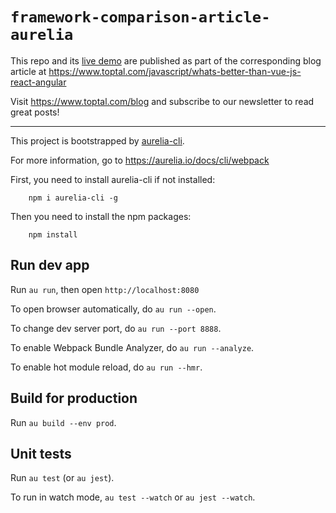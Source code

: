# `framework-comparison-article-aurelia`

This repo and its [live demo](https://ciftci-aurelia.web.app/) are published as part of the corresponding blog article at https://www.toptal.com/javascript/whats-better-than-vue-js-react-angular

Visit https://www.toptal.com/blog and subscribe to our newsletter to read great posts!

* * *

This project is bootstrapped by [aurelia-cli](https://github.com/aurelia/cli).

For more information, go to https://aurelia.io/docs/cli/webpack

First, you need to install aurelia-cli if not installed:

```
    npm i aurelia-cli -g
```

Then you need to install the npm packages:

```
    npm install
```

## Run dev app

Run `au run`, then open `http://localhost:8080`

To open browser automatically, do `au run --open`.

To change dev server port, do `au run --port 8888`.

To enable Webpack Bundle Analyzer, do `au run --analyze`.

To enable hot module reload, do `au run --hmr`.

## Build for production

Run `au build --env prod`.

## Unit tests

Run `au test` (or `au jest`).

To run in watch mode, `au test --watch` or `au jest --watch`.
